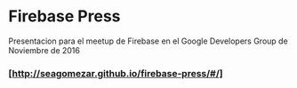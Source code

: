 # Firebase Press
Presentacion para el meetup de Firebase en el Google Developers Group de Noviembre de 2016

### [http://seagomezar.github.io/firebase-press/#/]

[http://seagomezar.github.io/firebase-press/#/]: http://seagomezar.github.io/firebase-press/#/
